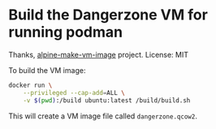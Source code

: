 # Build the Dangerzone VM for running podman

Thanks, [alpine-make-vm-image](https://github.com/alpinelinux/alpine-make-vm-image) project. License: MIT

To build the VM image:

```sh
docker run \
    --privileged --cap-add=ALL \
    -v $(pwd):/build ubuntu:latest /build/build.sh
```

This will create a VM image file called `dangerzone.qcow2`.
